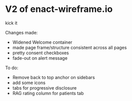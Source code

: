 # V2 of enact-wireframe.io

kick it

Changes made:
- Widened Welcome container 
- made page frame/structure consistent across all pages
- pretty consent checkboxes
- fade-out on alert message

To do:
- Remove back to top anchor on sidebars
- add some icons
- tabs for progressive disclosure
- RAG rating column for patients tab

